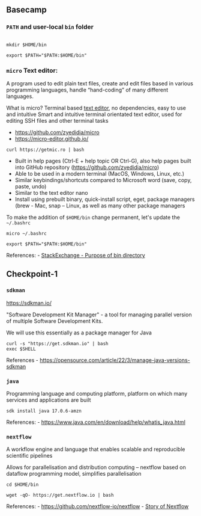 ## Basecamp

### `PATH` and user-local `bin` folder

```console

mkdir $HOME/bin

export $PATH="$PATH:$HOME/bin"

```
### `micro` Text editor:

A program used to edit plain text files, create and edit files based in various programming languages, handle “hand-coding” of many different languages.

What is micro? Terminal based [text editor](https://micro-editor.github.io/), no dependencies, easy to use and intuitive Smart and intuitive terminal orientated text editor, used for editing SSH files and other terminal tasks 

- https://github.com/zyedidia/micro
- https://micro-editor.github.io/

```console
curl https://getmic.ro | bash
```

- Built in help pages (Ctrl-E + help topic OR Ctrl-G), also help pages built into GitHub repository (https://github.com/zyedidia/micro)
- Able to be used in a modern terminal (MacOS, Windows, Linux, etc.)
- Similar keybindings/shortcuts compared to Microsoft word (save, copy, paste, undo)
- Similar to the text editor nano
- Install using prebuilt binary, quick-install script, eget, package managers (brew - Mac, snap – Linux, as well as many other package managers

To make the addition of `$HOME/bin` change permanent, let's update the `~/.bashrc` 

```console 
micro ~/.bashrc
```

```
export $PATH="$PATH:$HOME/bin"
```


References:
    - [StackExchange - Purpose of bin directory](https://unix.stackexchange.com/questions/237152/purpose-of-bin-directory#:~:text=Bin%20is%20an%20abbreviation%20of,aren't%20used%20to%20them)

## Checkpoint-1

### `sdkman`

https://sdkman.io/

"Software Development Kit Manager"  - a tool for managing parallel version of multiple Software Development Kits. 

We will use this essentially as a package manager for Java 

```console
curl -s "https://get.sdkman.io" | bash 
exec $SHELL
```

References
    - https://opensource.com/article/22/3/manage-java-versions-sdkman

### `java`

Programming language and computing platform, platform on which many services and applications are built 

```console 
sdk install java 17.0.6-amzn
```
References:
    - https://www.java.com/en/download/help/whatis_java.html

### `nextflow`

A workflow engine and language that enables scalable and reproducible scientific pipelines 

Allows for parallelisation and distribution computing – nextflow based on dataflow programming model, simplifies parallelisation

```
cd $HOME/bin

wget -qO- https://get.nextflow.io | bash

```
References:
    - https://github.com/nextflow-io/nextflow
    - [Story of Nextflow](https://elifesciences.org/labs/d193babe/the-story-of-nextflow-building-a-modern-pipeline-orchestrator)

